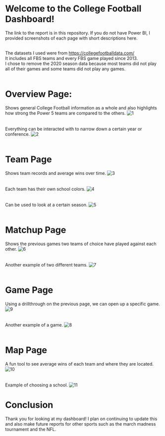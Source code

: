 # Welcome to the College Football Dashboard!
The link to the report is in this repository. If you do not have Power BI, I provided screenshots of each page with short descriptions here.<br/><br/>

The datasets I used were from https://collegefootballdata.com/ <br/>
It includes all FBS teams and every FBS game played since 2013. <br/>
I chose to remove the 2020 season data because most teams did not play all of their games and some teams did not play any games. <br/> <br/>

# Overview Page: <br/>
Shows general College Football information as a whole and also highlights how strong the Power 5 teams are compared to the others.
![1](https://user-images.githubusercontent.com/55556910/185645611-8ad662bb-0657-4826-a703-b2387b075426.png) <br/> <br/> <br/>
Everything can be interacted with to narrow down a certain year or conference.
![2](https://user-images.githubusercontent.com/55556910/185650146-e09eb5d2-b7d8-4796-8e9d-47d32e866c36.png) <br/> <br/>

# Team Page
Shows team records and average wins over time.
![3](https://user-images.githubusercontent.com/55556910/185650644-e7974830-d9b1-43c9-9eda-dad9e5bccf45.png) <br/> <br/> <br/>
Each team has their own school colors.
![4](https://user-images.githubusercontent.com/55556910/185651071-8ee4a470-0fba-4381-a01e-100eb6bc72e3.png) <br/> <br/> <br/> 
Can be used to look at a certain season.
![5](https://user-images.githubusercontent.com/55556910/185651485-2df92ed1-a726-4fec-a869-8f26c2d9308f.png) <br/> <br/>

# Matchup Page
Shows the previous games two teams of choice have played against each other.
![6](https://user-images.githubusercontent.com/55556910/185651762-79be6b77-3047-4f01-ab3e-789d4de76dd8.png) <br/> <br/> <br/>
Another example of two different teams.
![7](https://user-images.githubusercontent.com/55556910/185651919-2518790b-e26f-47a8-8c24-afb666a4fb73.png) <br/> <br/>

# Game Page
Using a drillthrough on the previous page, we can open up a specific game.
![9](https://user-images.githubusercontent.com/55556910/185652259-4a9525dd-2726-45e0-9eea-1d3f4d0db8ac.png) <br/> <br/> <br/>
Another example of a game.
![8](https://user-images.githubusercontent.com/55556910/185652163-d5db731d-1cce-4831-8ba8-819e8263389d.png) <br/> <br/>

# Map Page
A fun tool to see average wins of each team and where they are located.
![10](https://user-images.githubusercontent.com/55556910/185652621-cf78efdb-5b15-45c0-9952-9c08576d677e.png) <br/> <br/> <br/>
Example of choosing a school.
![11](https://user-images.githubusercontent.com/55556910/185652916-df2b2acb-1bb2-4c98-bd0e-0a9fcdccae3f.png)

# Conclusion
Thank you for looking at my dashboard! I plan on continuing to update this and also make future reports for other sports such as the march madness tournament and the NFL.
